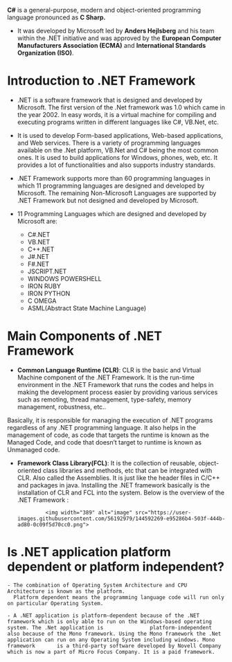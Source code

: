 **C#** is a general-purpose, modern and object-oriented programming language pronounced as **C Sharp.**

*  It was developed by Microsoft led by **Anders Hejlsberg** and his team within the .NET initiative and was approved by the **European Computer Manufacturers Association (ECMA)** and **International Standards Organization (ISO)**.

# Introduction to .NET Framework

* .NET is a software framework that is designed and developed by Microsoft. The first version of the .Net framework was 1.0 which came in the year 2002. In easy words, it is a virtual machine for compiling and executing programs written in different languages like C#, VB.Net, etc. 

* It is used to develop Form-based applications, Web-based applications, and Web services. There is a variety of programming languages available on the .Net platform, VB.Net and C# being the most common ones. It is used to build applications for Windows, phones, web, etc. It provides a lot of functionalities and also supports industry standards. 

* .NET Framework supports more than 60 programming languages in which 11 programming languages are designed and developed by Microsoft. The remaining Non-Microsoft Languages are supported by .NET Framework but not designed and developed by Microsoft. 

* 11 Programming Languages which are designed and developed by Microsoft are: 

    - C#.NET
    - VB.NET
    - C++.NET
    - J#.NET
    - F#.NET
    - JSCRIPT.NET
    - WINDOWS POWERSHELL
    - IRON RUBY
    - IRON PYTHON
    - C OMEGA
    - ASML(Abstract State Machine Language)


# Main Components of .NET Framework
  
  - **Common Language Runtime (CLR)**: CLR is the basic and Virtual Machine component of the    .NET Framework. It is the run-time environment in the .NET Framework that runs the codes and helps in making the development process easier by providing various services such as remoting, thread management, type-safety, memory management, robustness, etc.. 
  
  Basically, it is responsible for managing the execution of .NET programs regardless of any    .NET programming language. It also helps in the management of code, as code that targets the runtime is known as the Managed Code, and code that doesn’t target to runtime is known as Unmanaged code. 

  - **Framework Class Library(FCL)**: It is the collection of reusable, object-oriented class libraries and methods, etc that can be integrated with CLR. Also called the Assemblies. It is just like the header files in C/C++ and packages in java. Installing the .NET framework basically is the installation of CLR and FCL into the system. Below is the overview of the .NET Framework : 
 
                 <img width="389" alt="image" src="https://user-images.githubusercontent.com/56192979/144592269-e95286b4-503f-444b-ad80-0c09f5d70cc0.png">
      
# Is .NET application platform dependent or platform independent?

    - The combination of Operating System Architecture and CPU Architecture is known as the platform. 
      Platform dependent means the programming language code will run only on particular Operating System. 
    
    - A .NET application is platform-dependent because of the .NET framework which is only able to run on the Windows-based operating system. The .Net application is               platform-independent also because of the Mono framework. Using the Mono framework the .Net application can run on any Operating System including windows. Mono framework       is a third-party software developed by Novell Company which is now a part of Micro Focus Company. It is a paid framework. 
 
